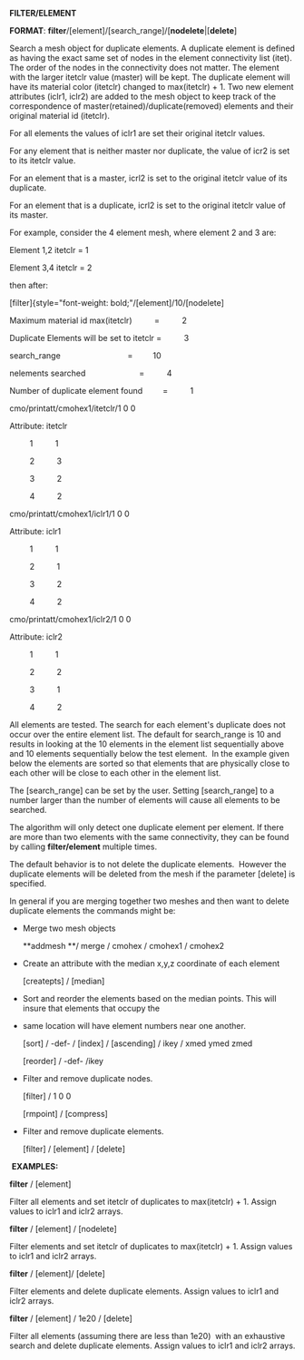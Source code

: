 
 **FILTER/ELEMENT**

  **FORMAT**:
  **filter**/[element]/[search\_range]/[**nodelete**|[**delete**]
  
  Search a mesh object for duplicate elements. A duplicate element is
  defined as having the exact same set of nodes in the element
  connectivity list (itet). The order of the nodes in the connectivity
  does not matter. The element with the larger itetclr value (master)
  will be kept. The duplicate element will have its material color
  (itetclr) changed to max(itetclr) + 1. Two new element attributes
  (iclr1, iclr2) are added to the mesh object to keep track of the
  correspondence of master(retained)/duplicate(removed) elements and
  their original material id (itetclr). 

For all elements the values of iclr1 are set their original itetclr
values.

For any element that is neither master nor duplicate, the value of icr2
is set to its itetclr value.

For an element that is a master, icrl2 is set to the original itetclr
value of its duplicate.

For an element that is a duplicate, icrl2 is set to the original itetclr
value of its master.


  For example, consider the 4 element mesh, where element 2 and 3 are:
 
  Element 1,2 itetclr = 1

  Element 3,4 itetclr = 2

  then after:

  [filter]{style="font-weight: bold;"/[element]/10/[nodelete]                              

  

  Maximum material id max(itetclr)          =         
  2                         

  Duplicate Elements will be set to itetclr =         
  3                         

  search\_range                              =        
  10                         

  nelements searched                        =         
  4                         

  Number of duplicate element found         =         
  1                         

  

  cmo/printatt/cmohex1/itetclr/1 0
  0                                             

  Attribute:
  itetclr                                                             

           1         
  1                                                          

           2         
  3                                                          

           3         
  2                                                          

           4         
  2                                                          

  

  cmo/printatt/cmohex1/iclr1/1 0
  0                                               

  Attribute:
  iclr1                                                               

           1         
  1                                                          

           2         
  1                                                          

           3         
  2                                                          

           4         
  2                                                          

  

  cmo/printatt/cmohex1/iclr2/1 0
  0                                               

  Attribute:
  iclr2                                                               

           1         
  1                                                          

           2         
  2                                                          

           3         
  1                                                          

           4         
  2                                                          

 
  
 
  

  All elements are tested. The search for each element's duplicate
  does not occur over the entire element list. The default for
  search\_range is 10 and results in looking at the 10 elements in the
  element list sequentially above and 10 elements sequentially below
  the test element.  In the example given below the elements are
  sorted so that elements that are physically close to each other will
  be close to each other in the element list.

  

  The [search\_range] can be set by
  the user. Setting [search\_range] 
  to a number larger than the number of elements will cause all
  elements to be searched.

  

  The algorithm will only detect one duplicate element per element. If
  there are more than two elements with the same connectivity, they
  can be found by calling **filter/element** multiple times.

  

  The default behavior is to not delete the duplicate elements. 
  However the duplicate elements will be deleted from the mesh if the
  parameter [delete] is specified.

  

  In general if you are merging together two meshes and then want to
  delete duplicate elements the commands might be:

  

  
* Merge two mesh objects

  **addmesh **/ merge / cmohex / cmohex1 / cmohex2

  
* Create an attribute with the median x,y,z coordinate of each
  element

  [createpts] / [median] 
* Sort and reorder the elements based
  on the median points. This will insure that elements that occupy
  the

  
* same location will have element numbers near one another.

  [sort] / -def- /
  [index] /
  [ascending] / ikey / xmed ymed zmed

  [reorder] / -def- /ikey

  
* Filter and remove duplicate nodes.

  [filter]  / 1 0 0

  [rmpoint] / [compress]
* Filter and remove duplicate
  elements.

  [filter]  /
  [element] / 
  [delete]

 **EXAMPLES:**

 

 **filter** / [element] 

 Filter all elements and set itetclr of duplicates to max(itetclr) + 1.
 Assign values to iclr1 and iclr2 arrays.

 

 **filter** / [element] / [nodelete] 

 Filter elements and set itetclr of duplicates to max(itetclr) + 1.
 Assign values to iclr1 and iclr2 arrays.

 

 **filter** / [element]/ [delete] 

 Filter elements and delete duplicate elements. Assign values to iclr1
 and iclr2 arrays.

 

 **filter** / [element] / 1e20 / [delete] 

 Filter all elements (assuming there are less than 1e20)  with an
 exhaustive search and delete duplicate elements. Assign values to
 iclr1 and iclr2 arrays.

